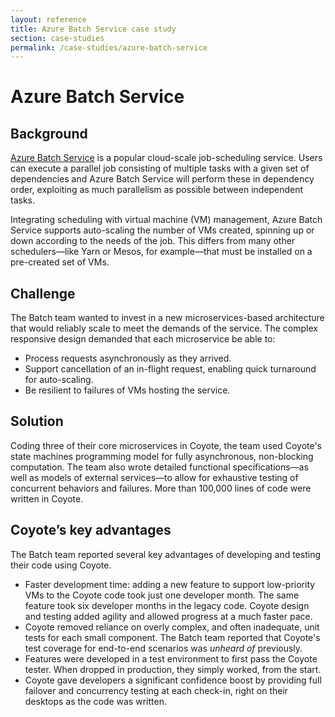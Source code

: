 ```yaml
---
layout: reference
title: Azure Batch Service case study
section: case-studies
permalink: /case-studies/azure-batch-service
---
```


# Azure Batch Service

## Background

[Azure Batch Service](https://azure.microsoft.com/en-us/services/batch/) is a popular cloud-scale job-scheduling service. Users can execute a parallel job consisting of multiple tasks with a given set of dependencies and Azure Batch Service will perform these in dependency order, exploiting as much parallelism as possible between independent tasks. 

Integrating scheduling with virtual machine (VM) management, Azure Batch Service supports auto-scaling the number of VMs created, spinning up or down according to the needs of the job. This differs from many other schedulers—like Yarn or Mesos, for example—that must be installed on a pre-created set of VMs.

## Challenge

The Batch team wanted to invest in a new microservices-based architecture that would reliably scale to meet the demands of the service. The complex responsive design demanded that each microservice be able to:

- Process requests asynchronously as they arrived. 
- Support cancellation of an in-flight request, enabling quick turnaround for auto-scaling. 
- Be resilient to failures of VMs hosting the service. 


## Solution

Coding three of their core microservices in Coyote, the team used Coyote's state machines programming model for fully asynchronous, non-blocking computation. The team also wrote detailed functional specifications—as well as models of external services—to allow for exhaustive testing of concurrent behaviors and failures. More than 100,000 lines of code were written in Coyote.


## Coyote’s key advantages

The Batch team reported several key advantages of developing and testing their code using Coyote.

- Faster development time: adding a new feature to support low-priority VMs to the Coyote code took
just one developer month. The same feature took six developer months in the legacy code. Coyote
design and testing added agility and allowed progress at a much faster pace.
- Coyote removed reliance on overly complex, and often inadequate, unit tests for each small
component. The Batch team reported that Coyote's test coverage for end-to-end scenarios was _unheard
of_ previously.
- Features were developed in a test environment to first pass the Coyote tester. When dropped in
production, they simply worked, from the start.
- Coyote gave developers a significant confidence boost by providing full failover and concurrency testing
at each check-in, right on their desktops as the code was written.

